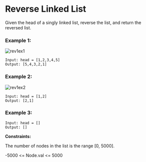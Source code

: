 
# Reverse Linked List

Given the head of a singly linked list, reverse the list, and return the reversed list.

 

### Example 1:
![rev1ex1](https://github.com/ananya9177/Competitive-Coding/assets/151428838/adff2bb3-5523-4b8c-b55e-7915855a8578)

```
Input: head = [1,2,3,4,5]
Output: [5,4,3,2,1]
```
### Example 2:
![rev1ex2](https://github.com/ananya9177/Competitive-Coding/assets/151428838/122f5998-0a5d-4813-96e9-483ece0bb14b)

```
Input: head = [1,2]
Output: [2,1]
```
### Example 3:
```
Input: head = []
Output: []
```
 

**Constraints:**

The number of nodes in the list is the range [0, 5000].

-5000 <= Node.val <= 5000
 
